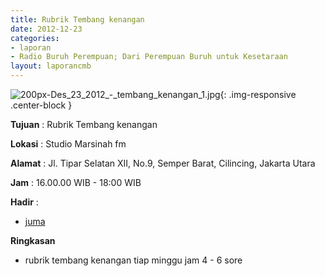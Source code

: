 ```yaml
---
title: Rubrik Tembang kenangan 
date: 2012-12-23
categories:
- laporan
- Radio Buruh Perempuan; Dari Perempuan Buruh untuk Kesetaraan
layout: laporancmb
---
```



![200px-Des_23_2012_-_tembang_kenangan_1.jpg](/uploads/200px-Des_23_2012_-_tembang_kenangan_1.jpg){: .img-responsive .center-block }


**Tujuan** : Rubrik Tembang kenangan 

**Lokasi** : Studio Marsinah fm 

**Alamat** : Jl. Tipar Selatan XII, No.9, Semper Barat, Cilincing, Jakarta Utara 

**Jam** : 16.00.00 WIB - 18:00 WIB 

**Hadir** :
* [juma](http://wiki.ciptamedia.org/wiki/juma)

**Ringkasan**  
* rubrik tembang kenangan tiap minggu jam 4 - 6 sore 

